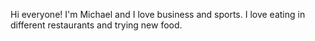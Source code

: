 Hi everyone! I'm Michael and I love business and sports. I love eating in different restaurants and trying new food.
